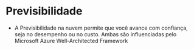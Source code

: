 # Previsibilidade
  - A Previsibilidade na nuvem permite que você avance com confiança, seja no desempenho ou no custo. Ambas são influenciadas pelo Microsoft Azure Well-Architected Framework
